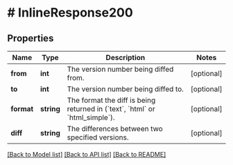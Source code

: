 # # InlineResponse200

## Properties

Name | Type | Description | Notes
------------ | ------------- | ------------- | -------------
**from** | **int** | The version number being diffed from. | [optional]
**to** | **int** | The version number being diffed to. | [optional]
**format** | **string** | The format the diff is being returned in (&#x60;text&#x60;, &#x60;html&#x60; or &#x60;html_simple&#x60;). | [optional]
**diff** | **string** | The differences between two specified versions. | [optional]

[[Back to Model list]](../../README.md#models) [[Back to API list]](../../README.md#endpoints) [[Back to README]](../../README.md)
